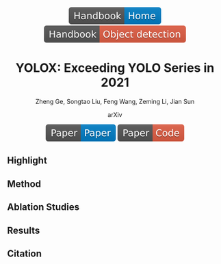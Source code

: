 <div align="center">
<br><br>
<div>
	<a href="https://github.com/phlong3105/one/blob/master/handbook/README.md"><img src="../../data/badge/handbook_home.svg"></a>
	<a href="https://github.com/phlong3105/one/blob/master/handbook/object_detection/README.md"><img src="../../data/badge/handbook_object_detection.svg"></a>
</div>

YOLOX: Exceeding YOLO Series in 2021
=============================

<div>
	<p>Zheng Ge, Songtao Liu, Feng Wang, Zeming Li, Jian Sun</p>
	<p>arXiv</p>
</div>

<div align="center">
	<a href="data/yolox.pdf"><img src="../../data/badge/paper_paper.svg"></a>
    <a href="https://github.com/Megvii-BaseDetection/YOLOX"><img src="../../data/badge/paper_code.svg"></a>
</div>
</div>


## Highlight


## Method


## Ablation Studies


## Results


## Citation
